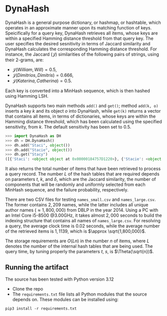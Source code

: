 # DynaHash
DynaHash is a general purpose dictionary, or hashmap, or hashtable, which operates in an approximate manner upon its matching function of keys. 
Speicifically for a query key, DynaHash retrieves all items, whose keys are within a specified Hamming distance threshold from that query key. 
Τhe user specifies the desired sesnitivity in terms of Jaccard similarity and DynaHash calculates the corresponding Hamming distance threshold. 
For instance, the Jaccard $(\mathcal{J})$ similarities of the following pairs of strings, using their 2-grams, are: 
- $\mathcal{J}(\textit{William}, \textit{Will}) = 0.5$,  
- $\mathcal{J}(\textit{Dimitrios}, \textit{Dimitris}) = 0.666$,  
- $\mathcal{J}(\textit{Katerina}, \textit{Catherina}) = 0.5$.  

Each key is converted into a MinHash sequence, which is then hashed using Hamming LSH.

DynaHash supports two main methods `add()` and `get()`; method `add(k, o)` inserts a key $k$ and its object $o$ into DynaHash, while `get(k)` returns a vector that contains all items, in terms of dictionaries, whose keys are within the Hamming distance threshold, which has been calculated using the specified sensitivity, from $k$. The default sensitivity has been set to $0.5$.  

```python
>>> import DynaHash as DH
>>> dh = DH.DynaHash()
>>> dh.add("Staci", object())
>>> dh.add("Stacie", object())
>>> dh.get("Stacy")
([{'Staci': <object object at 0x00000184757D1220>}, {'Stacie': <object object at 0x00000184757D1820>}], 2)
```
It also returns the total number of items that have been retrieved to process a query record. The number $L$ of the hash tables that are required depends on parameters $t$, $k$, and $\delta$, which are the Jaccard similarity, the number of components that will be randomly and uniformly selected from each MinHash sequence, and the failure probability, respectively. 

There are two CSV files for testing `names_small.csv` and `names_large.csv`. The former contains $2,209$ names, while the latter includes all unique author names ($\approx 1,800,000$) from DBLP in the year 2014.
Using a PC with an Intel Core i5-8500 @3.00GHz, it takes almost $2,000$ seconds to build the indexing structure that contains all names of `names_large.csv`. For resolving a query, the average clock time is $0.02$ seconds, while the average number of the retrieved items  is $1,1139$, which is $\approx \sqrt{1,800,000}$. 

The storage requirements are $O(Ln)$ in the number $n$ of items, where $L$ denotes the number of the internal hash tables that are being used.
The query time, by tuning properly the parameters $t$, $s$, is $\Theta(\sqrt{n})$.



## Running the artifact
The source has been tested with Python version 3.12
- Clone the repo
- The `requirements.txt` file lists all Python modules that the source depends on. These modules can be installed using:
 ```
pip3 install -r requirements.txt
```
